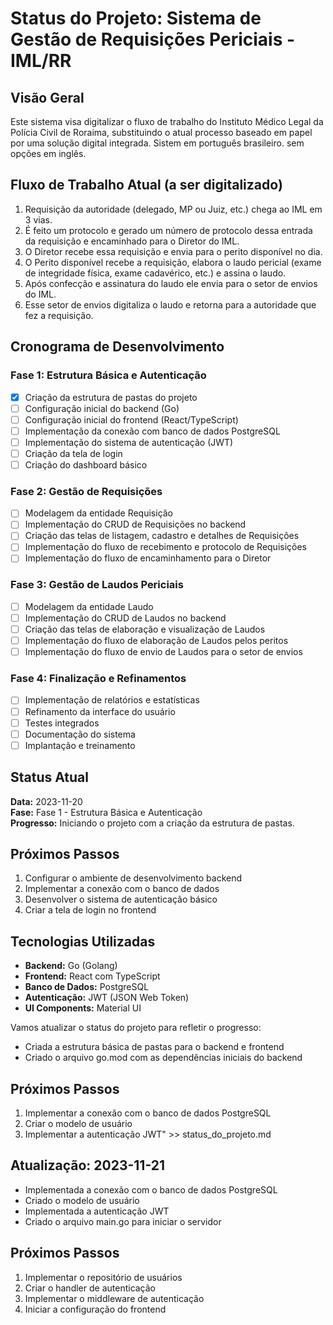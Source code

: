# Status do Projeto: Sistema de Gestão de Requisições Periciais - IML/RR

## Visão Geral
Este sistema visa digitalizar o fluxo de trabalho do Instituto Médico Legal da Polícia Civil de Roraima, substituindo o atual processo baseado em papel por uma solução digital integrada.
Sistem em português brasileiro. sem opções em inglês.

## Fluxo de Trabalho Atual (a ser digitalizado)
1. Requisição da autoridade (delegado, MP ou Juiz, etc.) chega ao IML em 3 vias.
2. É feito um protocolo e gerado um número de protocolo dessa entrada da requisição e encaminhado para o Diretor do IML.
3. O Diretor recebe essa requisição e envia para o perito disponível no dia.
4. O Perito disponível recebe a requisição, elabora o laudo pericial (exame de integridade física, exame cadavérico, etc.) e assina o laudo.
5. Após confecção e assinatura do laudo ele envia para o setor de envios do IML.
6. Esse setor de envios digitaliza o laudo e retorna para a autoridade que fez a requisição.

## Cronograma de Desenvolvimento

### Fase 1: Estrutura Básica e Autenticação
- [x] Criação da estrutura de pastas do projeto
- [ ] Configuração inicial do backend (Go)
- [ ] Configuração inicial do frontend (React/TypeScript)
- [ ] Implementação da conexão com banco de dados PostgreSQL
- [ ] Implementação do sistema de autenticação (JWT)
- [ ] Criação da tela de login
- [ ] Criação do dashboard básico

### Fase 2: Gestão de Requisições
- [ ] Modelagem da entidade Requisição
- [ ] Implementação do CRUD de Requisições no backend
- [ ] Criação das telas de listagem, cadastro e detalhes de Requisições
- [ ] Implementação do fluxo de recebimento e protocolo de Requisições
- [ ] Implementação do fluxo de encaminhamento para o Diretor

### Fase 3: Gestão de Laudos Periciais
- [ ] Modelagem da entidade Laudo
- [ ] Implementação do CRUD de Laudos no backend
- [ ] Criação das telas de elaboração e visualização de Laudos
- [ ] Implementação do fluxo de elaboração de Laudos pelos peritos
- [ ] Implementação do fluxo de envio de Laudos para o setor de envios

### Fase 4: Finalização e Refinamentos
- [ ] Implementação de relatórios e estatísticas
- [ ] Refinamento da interface do usuário
- [ ] Testes integrados
- [ ] Documentação do sistema
- [ ] Implantação e treinamento

## Status Atual
**Data:** 2023-11-20  
**Fase:** Fase 1 - Estrutura Básica e Autenticação  
**Progresso:** Iniciando o projeto com a criação da estrutura de pastas.

## Próximos Passos
1. Configurar o ambiente de desenvolvimento backend
2. Implementar a conexão com o banco de dados
3. Desenvolver o sistema de autenticação básico
4. Criar a tela de login no frontend

## Tecnologias Utilizadas
- **Backend:** Go (Golang)
- **Frontend:** React com TypeScript
- **Banco de Dados:** PostgreSQL
- **Autenticação:** JWT (JSON Web Token)
- **UI Components:** Material UI

Vamos atualizar o status do projeto para refletir o progresso:
- Criada a estrutura básica de pastas para o backend e frontend
- Criado o arquivo go.mod com as dependências iniciais do backend

## Próximos Passos
1. Implementar a conexão com o banco de dados PostgreSQL
2. Criar o modelo de usuário
3. Implementar a autenticação JWT" >> status_do_projeto.md

## Atualização: 2023-11-21
- Implementada a conexão com o banco de dados PostgreSQL
- Criado o modelo de usuário
- Implementada a autenticação JWT
- Criado o arquivo main.go para iniciar o servidor

## Próximos Passos
1. Implementar o repositório de usuários
2. Criar o handler de autenticação
3. Implementar o middleware de autenticação
4. Iniciar a configuração do frontend

